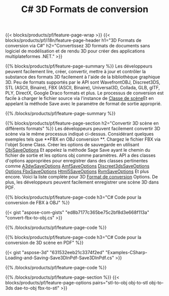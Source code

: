 ﻿---
title: C# 3D Formats de conversion
url: /fr/net/conversion/
description: Convertir 3D formats 3ds 3mf amf ase att dae drc dxf fbx gltf jt obj ply rvm stl u3d usdz usd vrml x avec quelques lignes de C# code via la bibliothèque .NET.
---
{{< blocks/products/pf/feature-page-wrap >}}
{{< blocks/products/pf/i18n/feature-page-header h1="3D Formats de conversion via C#" h2="Convertissez 3D formats de documents sans logiciel de modélisation et de rendu 3D pour créer des applications multiplateformes .NET." >}}

{{% blocks/products/pf/feature-page-summary %}}
Les développeurs peuvent facilement lire, créer, convertir, mettre à jour et contrôler la substance des formats 3D facilement à l'aide de la bibliothèque graphique 3D. Peu de formats supportés par le API sont WavefrontOBJ, Discreet3DS, STL (ASCII, Binaire), FBX (ASCII, Binaire), Universal3D, Collada, GLB, glTF, PLY, DirectX, Google Draco formats et plus. Le processus de conversion est facile à charger le fichier source via l'instance de [Classe de scène](https://apireference.aspose.com/3d/net/aspose.threed/scene)Et en appelant la méthode Save avec le paramètre de format de sortie approprié.

{{% /blocks/products/pf/feature-page-summary %}}

{{% blocks/products/pf/feature-page-section h2="Convertir 3D scène en différents formats" %}}
Les développeurs peuvent facilement convertir 3D scène via le même processus indiqué ci-dessus. Considérant quelques exemples tels que **FBX en OBJ conversion **. Chargez le fichier FBX via l'objet Scene Class. Créer les options de sauvegarde en utilisant [ObjSaveOptions](https://apireference.aspose.com/3d/net/aspose.threed.formats/objsaveoptions) Et appelez la méthode Sage Save ayant le chemin du fichier de sortie et les options obj comme paramètres. API a des classes d'options appropriées pour enregistrer dans des classes pertinentes comme [A3dwSaveOptions](https://apireference.aspose.com/3d/net/aspose.threed.formats/a3dwsaveoptions) [AmfSaveOptions](https://apireference.aspose.com/3d/net/aspose.threed.formats/amfsaveoptions) [Discreet3dsSaveOptions](https://apireference.aspose.com/3d/net/aspose.threed.formats/discreet3dssaveoptions) [Options FbxSaveOptions](https://apireference.aspose.com/3d/net/aspose.threed.formats/fbxsaveoptions) [Html5SaveOptions](https://apireference.aspose.com/3d/net/aspose.threed.formats/html5saveoptions) [RvmSaveOptions](https://apireference.aspose.com/3d/net/aspose.threed.formats/rvmsaveoptions) Et plus encore. Voici la liste complète pour 3D [Format de conversion](https://apireference.aspose.com/3d/net/aspose.threed.formats) Options. De plus, les développeurs peuvent facilement enregistrer une scène 3D dans PDF.

{{% blocks/products/pf/feature-page-code h3="C# Code pour la conversion de FBX à OBJ" %}}

{{< gist "aspose-com-gists" "ed8b7177c365be75c2bf8d3e668f113a" "convert-fbx-to-obj.cs" >}}

{{% /blocks/products/pf/feature-page-code %}}

{{% blocks/products/pf/feature-page-code h3="C# Code pour la conversion de 3D scène en PDF" %}}

{{< gist "aspose-3d" "631532eeb21c3374f2ed" "Examples-CSharp-Loading-and-Saving-Save3DInPdf-Save3DInPdf.cs" >}}

{{% /blocks/products/pf/feature-page-code %}}


{{% /blocks/products/pf/feature-page-section %}}
{{< blocks/products/pf/feature-page-options pairs="stl-to-obj obj-to-stl obj-to-3ds dae-to-obj fbx-to-stl" >}}